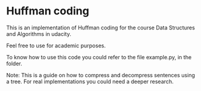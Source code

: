 # Huffman coding

This is an implementation of Huffman coding for the course Data Structures and Algorithms in udacity.

Feel free to use for academic purposes.

To know how to use this code you could refer to the file example.py, in the folder.

Note: This is a guide on how to compress and decompress sentences using a tree. For real implementations you could need
a deeper research.
